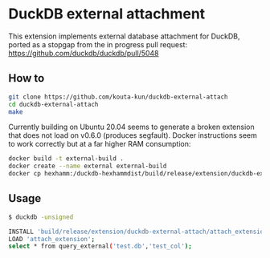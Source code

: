 # DuckDB external attachment

This extension implements external database attachment for DuckDB, ported as a stopgap from the in progress pull request: https://github.com/duckdb/duckdb/pull/5048

## How to
```bash
git clone https://github.com/kouta-kun/duckdb-external-attach
cd duckdb-external-attach
make
```

Currently building on Ubuntu 20.04 seems to generate a broken extension that does not load on v0.6.0 (produces segfault). Docker instructions seem to work correctly but at a far higher RAM consumption:

```bash
docker build -t external-build .
docker create --name external external-build
docker cp hexhamm:/duckdb-hexhammdist/build/release/extension/duckdb-external-attach/attach_extension.duckdb_extension .
```

## Usage
```bash
$ duckdb -unsigned

INSTALL 'build/release/extension/duckdb-external-attach/attach_extension.duckdb_extension';
LOAD 'attach_extension';
select * from query_external('test.db','test_col');
```
